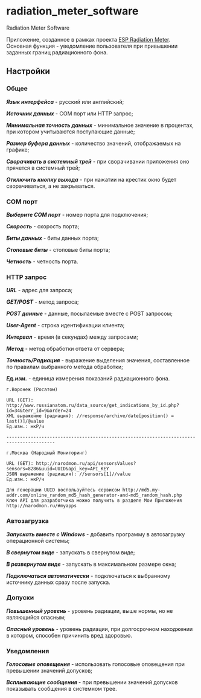 # radiation_meter_software
Radiation Meter Software

Приложение, созданное в рамках проекта [ESP Radiation Meter](https://github.com/avdeevsv91/esp_radiation_meter). Основная функция - уведомление пользователя при привышении заданных границ радиационного фона.

## Настройки

### Общее

***Язык интерфейса*** - русский или английский;

***Источник данных*** - COM порт или HTTP запрос;

***Минимальная точность данных*** - минимальное значение в процентах, при котором учитываются поступающие данные;

***Размер буфера данных*** - количество значений, отображаемых на графике;

***Сворачивать в системный трей*** - при сворачивании приложения оно прячется в системный трей;

***Отключить кнопку выхода*** - при нажатии на крестик окно будет сворачиваться, а не закрываться.

### COM порт

***Выберите COM порт*** - номер порта для подключения;

***Скорость*** - скорость порта;

***Биты данных*** - биты данных порта;

***Стоповые биты*** - стоповые биты порта;

***Четность*** - четность порта.

### HTTP запрос

***URL*** - адрес для запроса;

***GET/POST*** - метод запроса;

***POST данные*** - данные, посылаемые вместе с POST запросом;

***User-Agent*** - строка идентификации клиента;

***Интервал*** - время (в секундах) между запросами;

***Метод*** - метод обработки ответа от сервера;

***Точность/Радиация*** - выражение выделения значения, составленное по правилам выбранного метода обработки;

***Ед.изм.*** - единица измерения показаний радиационного фона.

    г.Воронеж (Росатом)
    
    URL (GET): http://www.russianatom.ru/data_source/get_indications_by_id.php?id=34&terr_id=9&order=24  
    XML выражение (радиация): //response/archive/date[position() = last()]/@value  
    Ед.изм.: мкР/ч  

    ----------------------------------------------------------------------------------------

    г.Москва (Народный Мониторинг)
    
    URL (GET): http://narodmon.ru/api/sensorsValues?sensors=8286&uuid=UUID&api_key=API_KEY  
    JSON выражение (радиация): //sensors[1]//value  
    Ед.изм.: мкР/ч  
	
	Для генерации UUID воспользуйтесь сервисом http://md5.my-addr.com/online_random_md5_hash_generator-and-md5_random_hash.php  
	Ключ API для разработчика можно получить в разделе Мои Приложения http://narodmon.ru/#myapps  

### Автозагрузка

***Запускать вместе с Windows*** - добавить программу в автозагрузку операционной системы;

***В свернутом виде*** - запускать в свернутом виде;

***В развернутом виде*** - запускать в максимальном размере окна;

***Подключаться автоматически*** - подключаться к выбранному источнику данных сразу после запуска.

### Допуски

***Повышенный уровень*** - уровень радиации, выше нормы, но не являющийся опасным;

***Опасный уровень*** - уровень радиации, при долгосрочном находжении в котором, способен причинить вред здоровью.

### Уведомления

***Голосовые оповещения*** - использовать голосовые оповещения при превышении значений допусков;

***Всплывающие сообщения*** - при превышении значений допусков показывать сообщения в системном трее.
